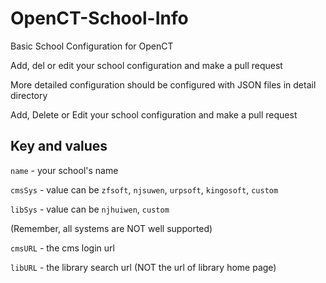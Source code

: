 # OpenCT-School-Info

Basic School Configuration for OpenCT


Add, del or edit your school configuration and make a pull request

More detailed configuration should be configured with JSON files in detail directory

Add, Delete or Edit your school configuration and make a pull request

## Key and values

`name` - your school's name


`cmsSys` - value can be `zfsoft`, `njsuwen`, `urpsoft`, `kingosoft`, `custom`


`libSys` - value can be `njhuiwen`, `custom`


(Remember, all systems are NOT well supported)


`cmsURL` - the cms login url


`libURL` - the library search url (NOT the url of library home page)